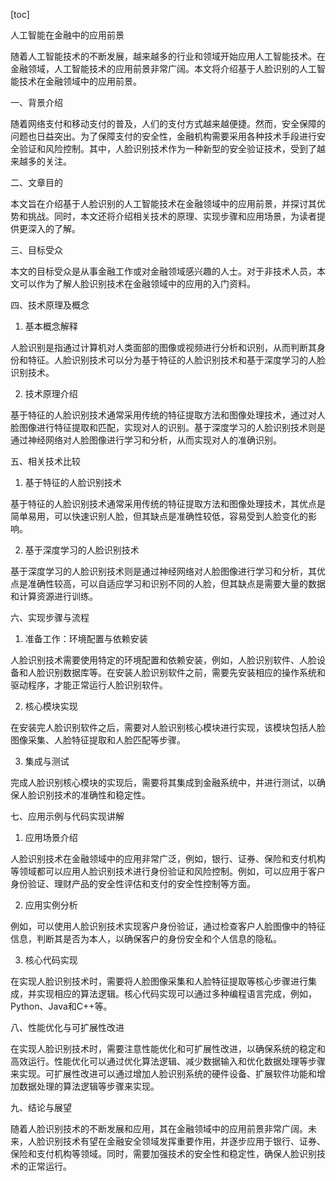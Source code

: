 
[toc]                    
                
                
人工智能在金融中的应用前景

随着人工智能技术的不断发展，越来越多的行业和领域开始应用人工智能技术。在金融领域，人工智能技术的应用前景非常广阔。本文将介绍基于人脸识别的人工智能技术在金融领域中的应用前景。

一、背景介绍

随着网络支付和移动支付的普及，人们的支付方式越来越便捷。然而，安全保障的问题也日益突出。为了保障支付的安全性，金融机构需要采用各种技术手段进行安全验证和风险控制。其中，人脸识别技术作为一种新型的安全验证技术，受到了越来越多的关注。

二、文章目的

本文旨在介绍基于人脸识别的人工智能技术在金融领域中的应用前景，并探讨其优势和挑战。同时，本文还将介绍相关技术的原理、实现步骤和应用场景，为读者提供更深入的了解。

三、目标受众

本文的目标受众是从事金融工作或对金融领域感兴趣的人士。对于非技术人员，本文可以作为了解人脸识别技术在金融领域中的应用的入门资料。

四、技术原理及概念

1. 基本概念解释

人脸识别是指通过计算机对人类面部的图像或视频进行分析和识别，从而判断其身份和特征。人脸识别技术可以分为基于特征的人脸识别技术和基于深度学习的人脸识别技术。

2. 技术原理介绍

基于特征的人脸识别技术通常采用传统的特征提取方法和图像处理技术，通过对人脸图像进行特征提取和匹配，实现对人的识别。基于深度学习的人脸识别技术则是通过神经网络对人脸图像进行学习和分析，从而实现对人的准确识别。

五、相关技术比较

1. 基于特征的人脸识别技术

基于特征的人脸识别技术通常采用传统的特征提取方法和图像处理技术，其优点是简单易用，可以快速识别人脸，但其缺点是准确性较低，容易受到人脸变化的影响。

2. 基于深度学习的人脸识别技术

基于深度学习的人脸识别技术则是通过神经网络对人脸图像进行学习和分析，其优点是准确性较高，可以自适应学习和识别不同的人脸，但其缺点是需要大量的数据和计算资源进行训练。

六、实现步骤与流程

1. 准备工作：环境配置与依赖安装

人脸识别技术需要使用特定的环境配置和依赖安装，例如，人脸识别软件、人脸设备和人脸识别数据库等。在安装人脸识别软件之前，需要先安装相应的操作系统和驱动程序，才能正常运行人脸识别软件。

2. 核心模块实现

在安装完人脸识别软件之后，需要对人脸识别核心模块进行实现，该模块包括人脸图像采集、人脸特征提取和人脸匹配等步骤。

3. 集成与测试

完成人脸识别核心模块的实现后，需要将其集成到金融系统中，并进行测试，以确保人脸识别技术的准确性和稳定性。

七、应用示例与代码实现讲解

1. 应用场景介绍

人脸识别技术在金融领域中的应用非常广泛，例如，银行、证券、保险和支付机构等领域都可以应用人脸识别技术进行身份验证和风险控制。例如，可以应用于客户身份验证、理财产品的安全性评估和支付的安全性控制等方面。

2. 应用实例分析

例如，可以使用人脸识别技术实现客户身份验证，通过检查客户人脸图像中的特征信息，判断其是否为本人，以确保客户的身份安全和个人信息的隐私。

3. 核心代码实现

在实现人脸识别技术时，需要将人脸图像采集和人脸特征提取等核心步骤进行集成，并实现相应的算法逻辑。核心代码实现可以通过多种编程语言完成，例如，Python、Java和C++等。

八、性能优化与可扩展性改进

在实现人脸识别技术时，需要注意性能优化和可扩展性改进，以确保系统的稳定和高效运行。性能优化可以通过优化算法逻辑、减少数据输入和优化数据处理等步骤来实现。可扩展性改进可以通过增加人脸识别系统的硬件设备、扩展软件功能和增加数据处理的算法逻辑等步骤来实现。

九、结论与展望

随着人脸识别技术的不断发展和应用，其在金融领域中的应用前景非常广阔。未来，人脸识别技术有望在金融安全领域发挥重要作用，并逐步应用于银行、证券、保险和支付机构等领域。同时，需要加强技术的安全性和稳定性，确保人脸识别技术的正常运行。

